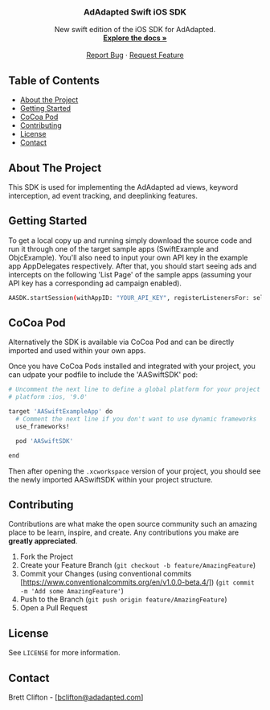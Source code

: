 <p align="center">
  <h3 align="center">AdAdapted Swift iOS SDK</h3>

  <p align="center">
    New swift edition of the iOS SDK for AdAdapted.
    <br />
    <a href="https://docs.adadapted.com/#/"><strong>Explore the docs »</strong></a>
    <br />
    <br />
    <a href="https://gitlab.com/adadapted/ios_swift_sdk/-/issues">Report Bug</a>
    ·
    <a href="https://gitlab.com/adadapted/ios_swift_sdk/-/issues">Request Feature</a>
  </p>
</p>


<!-- TABLE OF CONTENTS -->
## Table of Contents

* [About the Project](#about-the-project)
* [Getting Started](#getting-started)
* [CoCoa Pod](#cocoa-pod)
* [Contributing](#contributing)
* [License](#license)
* [Contact](#contact)


<!-- ABOUT THE PROJECT -->
## About The Project

This SDK is used for implementing the AdAdapted ad views, keyword interception, ad event tracking, and deeplinking features.

<!-- GETTING STARTED -->
## Getting Started

To get a local copy up and running simply download the source code and run it through one of the target sample apps (SwiftExample and ObjcExample). You'll also need to input your own API key in the example app AppDelegates respectively. After that, you should start seeing ads and intercepts on the following 'List Page' of the sample apps (assuming your API key has a corresponding ad campaign enabled).

```sh
AASDK.startSession(withAppID: "YOUR_API_KEY", registerListenersFor: self, options: options)
```

<!-- COCOA POD -->
## CoCoa Pod

Alternatively the SDK is available via CoCoa Pod and can be directly imported and used within your own apps. 

Once you have CoCoa Pods installed and integrated with your project, you can udpate your podfile to include the 'AASwiftSDK' pod:

```sh
# Uncomment the next line to define a global platform for your project
# platform :ios, '9.0'

target 'AASwiftExampleApp' do
  # Comment the next line if you don't want to use dynamic frameworks
  use_frameworks!

  pod 'AASwiftSDK'

end
```

Then after opening the `.xcworkspace` version of your project, you should see the newly imported AASwiftSDK within your project structure.

<!-- CONTRIBUTING -->
## Contributing

Contributions are what make the open source community such an amazing place to be learn, inspire, and create. Any contributions you make are **greatly appreciated**.

1. Fork the Project
2. Create your Feature Branch (`git checkout -b feature/AmazingFeature`)
3. Commit your Changes (using conventional commits [https://www.conventionalcommits.org/en/v1.0.0-beta.4/]) (`git commit -m 'Add some AmazingFeature'`)
4. Push to the Branch (`git push origin feature/AmazingFeature`)
5. Open a Pull Request


<!-- LICENSE -->
## License

See `LICENSE` for more information.

<!-- CONTACT -->
## Contact

Brett Clifton - [bclifton@adadapted.com]


<!-- MARKDOWN LINKS & IMAGES -->
<!-- https://www.markdownguide.org/basic-syntax/#reference-style-links -->
[contributors-shield]: https://img.shields.io/github/contributors/github_username/repo.svg?style=flat-square
[contributors-url]: https://github.com/github_username/repo/graphs/contributors
[forks-shield]: https://img.shields.io/github/forks/github_username/repo.svg?style=flat-square
[forks-url]: https://github.com/github_username/repo/network/members
[stars-shield]: https://img.shields.io/github/stars/github_username/repo.svg?style=flat-square
[stars-url]: https://github.com/github_username/repo/stargazers
[issues-shield]: https://img.shields.io/github/issues/github_username/repo.svg?style=flat-square
[issues-url]: https://github.com/github_username/repo/issues
[license-shield]: https://img.shields.io/github/license/github_username/repo.svg?style=flat-square
[license-url]: https://github.com/github_username/repo/blob/master/LICENSE.txt
[linkedin-shield]: https://img.shields.io/badge/-LinkedIn-black.svg?style=flat-square&logo=linkedin&colorB=555
[linkedin-url]: https://linkedin.com/in/github_username
[product-screenshot]: images/screenshot.png